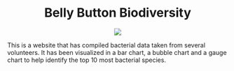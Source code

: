 <h1 align = "Center"> Belly Button Biodiversity
</h1>

<p align = "center">
<img src = "https://www.gohealthuc.com/sites/default/files/styles/blog_image_new/public/pictures/microscopic-image-bacteria.jpg?itok=If_WvXVT">
</p>

This is a website that has compiled bacterial data taken from several volunteers. It has been visualized in a bar chart, a bubble chart and a gauge chart to help identify the top 10 most bacterial species. 
